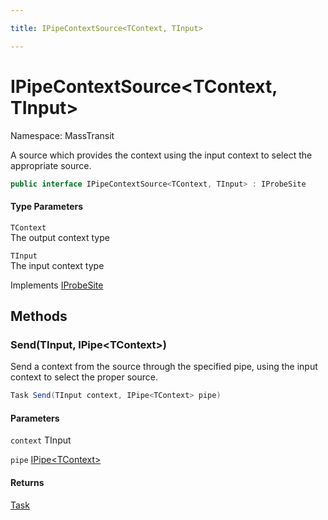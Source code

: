 ```yaml
---

title: IPipeContextSource<TContext, TInput>

---
```


# IPipeContextSource\<TContext, TInput\>

Namespace: MassTransit

A source which provides the context using the input context to select the appropriate source.

```csharp
public interface IPipeContextSource<TContext, TInput> : IProbeSite
```

#### Type Parameters

`TContext`<br/>
The output context type

`TInput`<br/>
The input context type

Implements [IProbeSite](../masstransit/iprobesite)

## Methods

### **Send(TInput, IPipe\<TContext\>)**

Send a context from the source through the specified pipe, using the input context to select the proper source.

```csharp
Task Send(TInput context, IPipe<TContext> pipe)
```

#### Parameters

`context` TInput<br/>

`pipe` [IPipe\<TContext\>](../masstransit/ipipe-1)<br/>

#### Returns

[Task](https://learn.microsoft.com/en-us/dotnet/api/system.threading.tasks.task)<br/>
